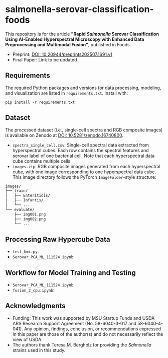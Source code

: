# salmonella-serovar-classification-foods
This repository is for the article **"Rapid *Salmonella* Serovar Classification Using AI-Enabled Hyperspectral Microscopy with Enhanced Data Preprocessing and Multimodal Fusion"**, published in Foods.

- Preprint: [DOI: 10.20944/preprints202507.1691.v1](https://doi.org/10.20944/preprints202507.1691.v1)
- Final Paper: Link to be updated


## Requirements

The required Python packages and versions for data processing, modeling, and visualization are listed in `requirements.txt`. Install with:
```
pip install -r requirements.txt
```


## Dataset

The processed dataset (i.e., single-cell spectra and RGB composite images) is available on Zenodo at [DOI: 10.5281/zenodo.16740800](https://zenodo.org/records/16740800).

- `spectra_single_cell.csv`: Single-cell spectral data extracted from hyperspectral cubes. Each row contains the spectral features and serovar label of one bacterial cell. Note that each hyperspectral data cube contains multiple cells.
- `images.zip`: RGB composite images generated from each hyperspectral cube, with one image corresponding to one hyperspectral data cube. This image directory follows the PyTorch `ImageFolder`-style structure: 

```bash
images/
├── train/
│   ├── Enteritidis/
│   ├── Infantis/
│   └── ...
└── evaluate/
    ├── img001.png
    ├── img002.png
    └── ...
```


## Processing Raw Hypercube Data

- `test_hmi.py`:
- `Serovar_PCA_ML_111524.ipynb`:


## Workflow for Model Training and Testing

- `Serovar_PCA_ML_111524.ipynb`:
- `fusion_2_cpu.ipynb`: 


## Acknowledgments

- Funding: This work was supported by MSU Startup Funds and USDA ARS Research Support Agreement (No. 58-6040-3-017 and 58-6040-4-041). Any opinion, findings, conclusion, or recommendations expressed in this paper are those of the author(s) and do not necessarily reflect the view of USDA.
- The authors thank Teresa M. Bergholz for providing the *Salmonella* strains used in this study.
